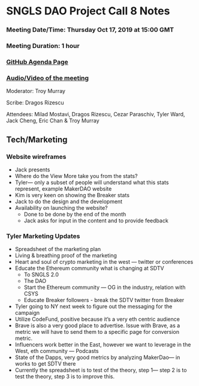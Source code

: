 # SNGLS DAO Project Call 8 Notes

### Meeting Date/Time: Thursday Oct 17, 2019 at 15:00 GMT
### Meeting Duration: 1 hour
### [GitHub Agenda Page](https://github.com/SingularDTV/snglsdao-pm/issues/9)
### [Audio/Video of the meeting]()
Moderator: Troy Murray

Scribe: Dragos Rizescu

Attendees: Milad Mostavi, Dragos Rizescu, Cezar Paraschiv, Tyler Ward, Jack Cheng, Eric Chan & Troy Murray

## Tech/Marketing

### Website wireframes
   - Jack presents
   - Where do the View More take you from the stats?
   - Tyler— only a subset of people will understand what this stats represent, example MakerDAO website
   - Kim is very keen on showing the Breaker stats
   - Jack to do the design and the development
   - Availability on launching the website?
        - Done to be done by the end of the month
        - Jack asks for input in the content and to provide feedback
### Tyler Marketing Updates
   - Spreadsheet of the marketing plan
   - Living & breathing proof of the marketing
   - Heart and soul of crypto marketing in the west — twitter or conferences
   - Educate the Ethereum community what is changing at SDTV
        - To SNGLS 2.0
        - The DAO
        - Start the Ethereum community — OG in the industry, relation with CSYS
        - Educate Breaker followers - break the SDTV twitter from Breaker
   - Tyler going to NY next week to figure out the messaging for the campaign
   - Utilize CodeFund, positive because it’s a very eth centric audience
   - Brave is also a very good place to advertise. Issue with Brave, as a metric we will have to send them to a specific page for conversion metric.
   - Influencers work better in the East, however we want to leverage in the West, eth community — Podcasts
   - State of the Dapps, very good metrics by analyzing MakerDao— in works to get SDTV there
   - Currently the spreadsheet is to test of the theory, step 1— step 2 is to test the theory, step 3 is to improve this.
